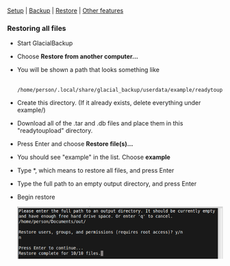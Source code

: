 
[Setup](setup.md) | [Backup](backup.md) | [Restore](restore.md) | [Other features](other.md)

### Restoring all files

* Start GlacialBackup

* Choose **Restore from another computer...**

* You will be shown a path that looks something like

        /home/person/.local/share/glacial_backup/userdata/example/readytoupload

* Create this directory. (If it already exists, delete everything under example/)

* Download all of the .tar and .db files and place them in this "readytoupload" directory.

* Press Enter and choose **Restore file(s)...**

* You should see "example" in the list. Choose **example**

* Type *, which means to restore all files, and press Enter

* Type the full path to an empty output directory, and press Enter

* Begin restore

  ![Screenshot begin restore](https://raw.githubusercontent.com/downpoured/projects_glacial_backup/master/doc/img/rest1.png)
